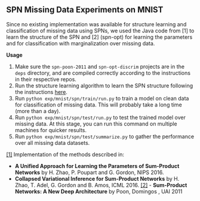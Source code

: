 ## **SPN Missing Data Experiments on MNIST** ##
Since no existing implementation was available for structure learning and classification of missing data using SPNs, we used the Java code from [1] to learn the structure of the SPN and [2] (spn-opt) for learning the parameters and for classification with marginalization over missing data.

**Usage**
1. Make sure the `spn-poon-2011` and `spn-opt-discrim` projects are in the `deps` directory, and are compiled correctly according to the instructions in their respective repos.
2. Run the structure learning algorithm to learn the SPN structure following the instructions [here](https://github.com/HUJI-Deep/spn-poon-2011). 
3. Run `python exp/mnist/spn/train/run.py` to train a model on clean data for classification of missing data. This will probably take a long time (more than a day).
4. Run `python exp/mnist/spn/test/run.py` to test the trained model over missing data. At this stage, you can run this command on multiple machines for quicker results. 
5. Run `python exp/mnist/spn/test/summarize.py` to gather the performance over all missing data datasets.


 [[1]](http://www.cs.cmu.edu/~hzhao1/papers/ICML2016/spn_release.zip) Implementation of the methods described in:
- **A Unified Approach for Learning the Parameters of Sum-Product Networks**
by H. Zhao, P. Poupart and G. Gordon, NIPS 2016.
- **Collapsed Variational Inference for Sum-Product Networks**
by H. Zhao, T. Adel, G. Gordon and B. Amos, ICML 2016.
[[2]](http://spn.cs.washington.edu/spn/) - **Sum-Product Networks: A New Deep Architecture** by Poon, Domingos ,  UAI 2011

